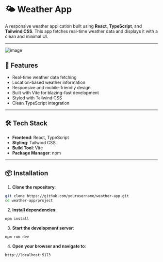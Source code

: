 # 🌤️ Weather App

A responsive weather application built using **React**, **TypeScript**, and **Tailwind CSS**. This app fetches real-time weather data and displays it with a clean and minimal UI.

---

![image](https://github.com/user-attachments/assets/853dbee7-74fd-40b4-b104-a100bb617d71)

## 🚀 Features

- Real-time weather data fetching
- Location-based weather information
- Responsive and mobile-friendly design
- Built with Vite for blazing-fast development
- Styled with Tailwind CSS
- Clean TypeScript integration

---

## 🛠️ Tech Stack

- **Frontend**: React, TypeScript
- **Styling**: Tailwind CSS
- **Build Tool**: Vite
- **Package Manager**: npm

---

## 📦 Installation

1. **Clone the repository**:
```bash
git clone https://github.com/yourusername/weather-app.git
cd weather-app/project
```

2. **Install dependencies**:
```bash
npm install
```

3. **Start the development server**:
```bash
npm run dev
```

4. **Open your browser and navigate to**:
```bash
http://localhost:5173
```
